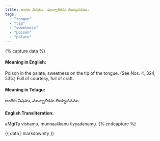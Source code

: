 ```yaml
---
title: అంగిట విషము, మున్నాలికను తియ్యదనము.
tags:
  - "tongue"
  - "tip"
  - "sweetness"
  - "poison"
  - "palate"
---
```


{% capture data %}
#### Meaning in English:
Poison in the palate, sweetness on the tip of the tongue.
(See Nos. 4, 324, 535.)
Full of courtesy, full of craft.

#### Meaning in Telugu:
అంగిట విషము, మున్నాలికను తియ్యదనము.

#### English Transliteration:
aMgiTa vishamu, munnaalikanu tiyyadanamu.
{% endcapture %}

<div class="notice">{{ data | markdownify }}</div>

